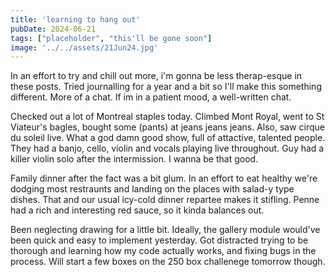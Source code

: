 ```yaml
---
title: 'learning to hang out'
pubDate: 2024-06-21
tags: ["placeholder", "this'll be gone soon"]
image: '../../assets/21Jun24.jpg'
---
```

In an effort to try and chill out more, i'm gonna be less therap-esque in these posts. Tried journalling for a year and a bit so I'll make this something different. More of a chat. If im in a patient mood, a well-written chat.

Checked out a lot of Montreal staples today. Climbed Mont Royal, went to St Viateur's bagles, bought some (pants) at jeans jeans jeans. Also, saw cirque du soleil live. What a god damn good show, full of attactive, talented people. They had a banjo, cello, violin and vocals playing live throughout. Guy had a killer violin solo after the intermission. I wanna be that good.

Family dinner after the fact was a bit glum. In an effort to eat healthy we're dodging most restraunts and landing on the places with salad-y type dishes. That and our usual icy-cold dinner repartee makes it stifling. Penne had a rich and interesting red sauce, so it kinda balances out.

Been neglecting drawing for a little bit. Ideally, the gallery module would've been quick and easy to implement yesterday. Got distracted trying to be thorough and learning how my code actually works, and fixing bugs in the process. Will start a few boxes on the 250 box challenege tomorrow though.